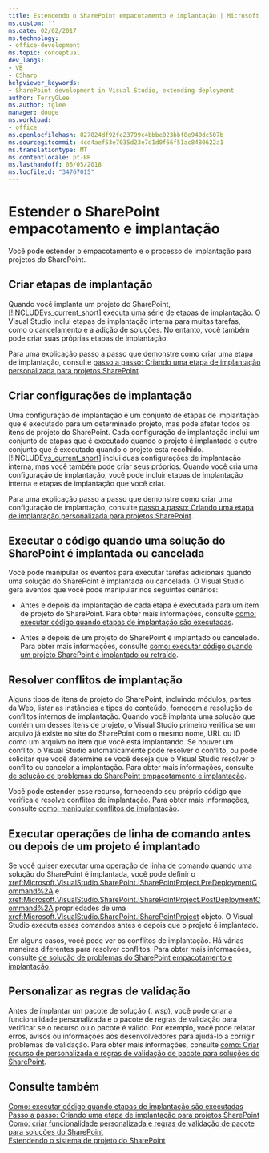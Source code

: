 ```yaml
---
title: Estendendo o SharePoint empacotamento e implantação | Microsoft Docs
ms.custom: ''
ms.date: 02/02/2017
ms.technology:
- office-development
ms.topic: conceptual
dev_langs:
- VB
- CSharp
helpviewer_keywords:
- SharePoint development in Visual Studio, extending deployment
author: TerryGLee
ms.author: tglee
manager: douge
ms.workload:
- office
ms.openlocfilehash: 827024df92fe23799c4bbbe023bbf8e940dc507b
ms.sourcegitcommit: 4cd4aef53e7035d23e7d1d0f66f51ac8480622a1
ms.translationtype: MT
ms.contentlocale: pt-BR
ms.lasthandoff: 06/05/2018
ms.locfileid: "34767015"
---
```

# <a name="extend-sharepoint-packaging-and-deployment"></a>Estender o SharePoint empacotamento e implantação
  Você pode estender o empacotamento e o processo de implantação para projetos do SharePoint.
  
## <a name="create-deployment-steps"></a>Criar etapas de implantação
 Quando você implanta um projeto do SharePoint, [!INCLUDE[vs_current_short](../sharepoint/includes/vs-current-short-md.md)] executa uma série de etapas de implantação. O Visual Studio inclui etapas de implantação interna para muitas tarefas, como o cancelamento e a adição de soluções. No entanto, você também pode criar suas próprias etapas de implantação.  
  
 Para uma explicação passo a passo que demonstre como criar uma etapa de implantação, consulte [passo a passo: Criando uma etapa de implantação personalizada para projetos SharePoint](../sharepoint/walkthrough-creating-a-custom-deployment-step-for-sharepoint-projects.md).  
  
## <a name="create-deployment-configurations"></a>Criar configurações de implantação
 Uma configuração de implantação é um conjunto de etapas de implantação que é executado para um determinado projeto, mas pode afetar todos os itens de projeto do SharePoint. Cada configuração de implantação inclui um conjunto de etapas que é executado quando o projeto é implantado e outro conjunto que é executado quando o projeto está recolhido. [!INCLUDE[vs_current_short](../sharepoint/includes/vs-current-short-md.md)] inclui duas configurações de implantação interna, mas você também pode criar seus próprios. Quando você cria uma configuração de implantação, você pode incluir etapas de implantação interna e etapas de implantação que você criar.  
  
 Para uma explicação passo a passo que demonstre como criar uma configuração de implantação, consulte [passo a passo: Criando uma etapa de implantação personalizada para projetos SharePoint](../sharepoint/walkthrough-creating-a-custom-deployment-step-for-sharepoint-projects.md).  
  
## <a name="run-code-when-a-sharepoint-solution-is-deployed-or-retracted"></a>Executar o código quando uma solução do SharePoint é implantada ou cancelada
 Você pode manipular os eventos para executar tarefas adicionais quando uma solução do SharePoint é implantada ou cancelada. O Visual Studio gera eventos que você pode manipular nos seguintes cenários:  
  
-   Antes e depois da implantação de cada etapa é executada para um item de projeto do SharePoint. Para obter mais informações, consulte [como: executar código quando etapas de implantação são executadas](../sharepoint/how-to-run-code-when-deployment-steps-are-executed.md).  
  
-   Antes e depois de um projeto do SharePoint é implantado ou cancelado. Para obter mais informações, consulte [como: executar código quando um projeto SharePoint é implantado ou retraído](../sharepoint/how-to-run-code-when-a-sharepoint-project-is-deployed-or-retracted.md).  
  
## <a name="handle-deployment-conflicts"></a>Resolver conflitos de implantação
 Alguns tipos de itens de projeto do SharePoint, incluindo módulos, partes da Web, listar as instâncias e tipos de conteúdo, fornecem a resolução de conflitos internos de implantação. Quando você implanta uma solução que contém um desses itens de projeto, o Visual Studio primeiro verifica se um arquivo já existe no site do SharePoint com o mesmo nome, URL ou ID como um arquivo no item que você está implantando. Se houver um conflito, o Visual Studio automaticamente pode resolver o conflito, ou pode solicitar que você determine se você deseja que o Visual Studio resolver o conflito ou cancelar a implantação. Para obter mais informações, consulte [de solução de problemas do SharePoint empacotamento e implantação](../sharepoint/troubleshooting-sharepoint-packaging-and-deployment.md).  
  
 Você pode estender esse recurso, fornecendo seu próprio código que verifica e resolve conflitos de implantação. Para obter mais informações, consulte [como: manipular conflitos de implantação](../sharepoint/how-to-handle-deployment-conflicts.md).  
  
## <a name="run-command-line-operations-before-or-after-a-project-is-deployed"></a>Executar operações de linha de comando antes ou depois de um projeto é implantado
 Se você quiser executar uma operação de linha de comando quando uma solução do SharePoint é implantada, você pode definir o <xref:Microsoft.VisualStudio.SharePoint.ISharePointProject.PreDeploymentCommand%2A> e <xref:Microsoft.VisualStudio.SharePoint.ISharePointProject.PostDeploymentCommand%2A> propriedades de uma <xref:Microsoft.VisualStudio.SharePoint.ISharePointProject> objeto. O Visual Studio executa esses comandos antes e depois que o projeto é implantado.  
  
 Em alguns casos, você pode ver os conflitos de implantação. Há várias maneiras diferentes para resolver conflitos. Para obter mais informações, consulte [de solução de problemas do SharePoint empacotamento e implantação](../sharepoint/troubleshooting-sharepoint-packaging-and-deployment.md).  
  
## <a name="customize-validation-rules"></a>Personalizar as regras de validação
 Antes de implantar um pacote de solução (. wsp), você pode criar a funcionalidade personalizada e o pacote de regras de validação para verificar se o recurso ou o pacote é válido. Por exemplo, você pode relatar erros, avisos ou informações aos desenvolvedores para ajudá-lo a corrigir problemas de validação. Para obter mais informações, consulte [como: Criar recurso de personalizada e regras de validação de pacote para soluções do SharePoint](../sharepoint/how-to-create-custom-feature-and-package-validation-rules-for-sharepoint-solutions.md).  
  
## <a name="see-also"></a>Consulte também
 [Como: executar código quando etapas de implantação são executadas](../sharepoint/how-to-run-code-when-deployment-steps-are-executed.md)   
 [Passo a passo: Criando uma etapa de implantação para projetos SharePoint](../sharepoint/walkthrough-creating-a-custom-deployment-step-for-sharepoint-projects.md)   
 [Como: criar funcionalidade personalizada e regras de validação de pacote para soluções do SharePoint](../sharepoint/how-to-create-custom-feature-and-package-validation-rules-for-sharepoint-solutions.md)   
 [Estendendo o sistema de projeto do SharePoint](../sharepoint/extending-the-sharepoint-project-system.md)  
  
  
